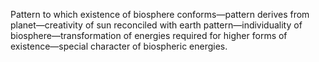 Pattern to which existence of biosphere conforms—pattern derives from planet—creativity of sun reconciled with earth pattern—individuality of biosphere—transformation of energies required for higher forms of existence—special character of biospheric energies.